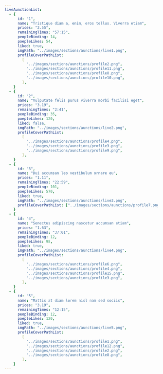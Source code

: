 ```yaml
---
liveAunctionList:
  - {
      id: "1",
      name: "Tristique diam a, enim, eros tellus. Viverra etiam",
      prices: "2.55",
      remainingTimes: "57:15",
      peopleBinding: 14,
      poepleLikes: 54,
      liked: true,
      imgPath: "../images/sections/aunctions/live1.png",
      profileCoverPathList:
        [
          "../images/sections/aunctions/profile2.png",
          "../images/sections/aunctions/profile11.png",
          "../images/sections/aunctions/profile8.png",
          "../images/sections/aunctions/profile10.png",
        ],
    }
  - {
      id: "2",
      name: "Vulputate felis purus viverra morbi facilisi eget",
      prices: "3.19",
      remainingTimes: "2:41",
      peopleBinding: 35,
      poepleLikes: 120,
      liked: false,
      imgPath: "../images/sections/aunctions/live2.png",
      profileCoverPathList:
        [
          "../images/sections/aunctions/profile4.png",
          "../images/sections/aunctions/profile3.png",
          "../images/sections/aunctions/profile9.png",
        ],
    }
  - {
      id: "3",
      name: "Dui accumsan leo vestibulum ornare eu",
      prices: "1.11",
      remainingTimes: "22:59",
      peopleBinding: 101,
      poepleLikes: 570,
      liked: true,
      imgPath: "../images/sections/aunctions/live3.png",
      profileCoverPathList: ["../images/sections/aunctions/profile7.png"],
    }
  - {
      id: "4",
      name: "Senectus adipiscing nascetur accumsan etiam",
      prices: "1.63",
      remainingTimes: "37:01",
      peopleBinding: 12,
      poepleLikes: 98,
      liked: true,
      imgPath: "../images/sections/aunctions/live4.png",
      profileCoverPathList:
        [
          "../images/sections/aunctions/profile6.png",
          "../images/sections/aunctions/profile4.png",
          "../images/sections/aunctions/profile15.png",
          "../images/sections/aunctions/profile3.png",
        ],
    }
  - {
      id: "5",
      name: "Mattis at diam lorem nisl nam sed sociis",
      prices: "3.19",
      remainingTimes: "12:15",
      peopleBinding: 12,
      poepleLikes: 120,
      liked: true,
      imgPath: "../images/sections/aunctions/live5.png",
      profileCoverPathList:
        [
          "../images/sections/aunctions/profile1.png",
          "../images/sections/aunctions/profile12.png",
          "../images/sections/aunctions/profile2.png",
          "../images/sections/aunctions/profile8.png",
        ],
    }
---
```

